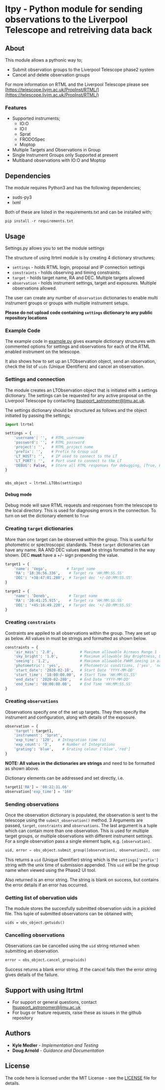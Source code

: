 # ltpy - Python module for sending observations to the Liverpool Telescope and retreiving data back

## About
This module allows a pythonic way to;
* Submit observation groups to the Liverpool Telescope phase2 system
* Cancel and delete observation groups

For more information on RTML and the Liverpool Telescope please see [https://telescope.livjm.ac.uk/PropInst/RTML/](https://telescope.livjm.ac.uk/PropInst/RTML/)

### Features
* Supported instruments;
  * IO:O
  * IO:I
  * Sprat
  * FRODOSpec
  * Moptop
* Multiple Targets and Observations in Group
* Single Instrument Groups only Supported at present
* Multiband observations with IO:O and Moptop


## Dependencies
The module requires Python3 and has the following dependencies;
* suds-py3
* lxml

Both of these are listed in the requirements.txt and can be installed with;
```shell
pip install -r requirements.txt
```
## Usage

Settings.py allows you to set the module settings

The structure of using ltrtml module is by creating 4 dictionary structures;
* `settings` -  holds RTML login, proposal and IP connection settings
* `constraints` - holds observing and timing constraints.
* `target` - holds target name, RA and DEC. Multiple targets allowed
* `observation` - holds instrument settings, target and exposures. Multiple observations allowed.

The user can create any number of `observation` dictionaries to enable multi instrument groups or groups with multiple instrument setups.


**Please do not upload code containing `settings` dictionary to any public repository locations**


### Example Code

The example code in [example.py](example.py) gives example dictionary structures with commented options for settings and observations for each of the RTML enabled instrument on the telescope.

It also shows how to set up an LTObservation object, send an observation, check the list of `uids` (Unique IDentifiers) and cancel an observation.


### Settings and connection
The module creates an LTObservation object that is initiated with a settings dictionary. The settings can be requested for any active proposal on the Liverpool Telescope by contacting ltsupport_astronomer@ljmu.ac.uk.

The settings dictionary should be structured as follows and the object initiated by passing the settings;
```python
import ltrtml

settings = {
    'username': '',  # RTML_username
    'password': '',  # RTML_password
    'project': '',   # RTML_project name
    'prefix': '',    # Prefix to Group uid
    'LT_HOST': '',   # IP used to connect to the LT
    'LT_PORT': '',   # Port used to connect to the LT
    'DEBUG': False,  # Store all RTML responses for debugging, [True, False]
}


obs_object = ltrtml.LTObs(settings)
```

#### Debug mode
Debug mode will save RTML requests and responses from the telescope to the local directory. This is used for diagnosing errors in the connection. To turn on set the dictionary element to `True`


### Creating `target` dictionaries
More than one target can be observed within the group. This is useful for photometric or spectroscopic standards. These `target` dictionaries can have any name. RA AND DEC values **must** be strings formatted in the way shown. DEC **must** have a +/- sign prepending the value.

```python
target1 = {
    'name': 'Vega',         # Target name
    'RA': '18:36:56.336',    # Target ra 'HH:MM:SS.SS'
    'DEC': '+38:47:01.280',  # Target dec '+/-DD:MM:SS.SS'
}

target2 = {
    'name': 'Deneb',         # Target name
    'RA': '20:41:25.915',    # Target ra 'HH:MM:SS.SS'
    'DEC': '+45:16:49.220',  # Target dec '+/-DD:MM:SS.SS'
}

```

### Creating `constraints`
Contraints are appiled to all observations within the group. They are set up as below. All values in must be strings and formatted as shown below.

```python
constraints = {
    'air_mass': '2.0',            # Maximum allowable Airmass Range 1 --> 3
    'sky_bright': '1.0',          # Maximum allowable Sky Brightness, Dark + X magnitudes
    'seeing': '1.2',              # Maximum allowable FWHM seeing in arcsec
    'photometric': 'yes',         # Photometric conditions, ['yes', 'no']
    'start_date': '2020-02-18',   # Start Date 'YYYY-MM-DD'
    'start_time': '18:00:00.00',  # Start Time 'HH:MM:SS.SS'
    'end_date': '2020-02-280',    # End Date 'YYYY-MM-DD'
    'end_time': '00:00:00.00',    # End Time 'HH:MM:SS.SS'
}
```

### Creating `observations`
Observations specify one of the set up targets. They then specify the instrument and configuration, along with details of the exposure.

```python
observation = {
    'target': target1,
    'instrument': 'Sprat',
    'exp_time': '120',  # Integration time (s)
    'exp_count': '3',     # Number of Integrations
    'grating': 'blue',    # Grating colour ['blue','red']
}
```

**NOTE: All values in the dictionaries are strings** and need to be formatted as shown above.

Dictionary elements can be addressed and set directly, i.e.
```python
target1['RA'] = '08:22:31.66'
observation['exp_time'] = '160'
```
### Sending observations
Once the observation dictionary is populated, the observation is sent to the telescope using the `submit_observation()` method. 3 Arguments are passed, `target`, `constraints` and `observations`. The last argument is a tuple which can contain more than one observation. This is used for multiple target groups, or multiple observations with different instrument settings. For a single observation pass a single element tuple, e.g. `[observation]`.

```python
uid, error = obs_object.submit_group([observation1, observation2], constraints)
```

This returns a  `uid` (Unique IDentifier) string which is the `settings['prefix']` string with the unix time of submission appended. This `uid` will be the group name when viewed using the Phase2 UI tool.

Also returned is an error string. The string is blank on success, but contains the error details if an error has occurred.

### Getting list of obervation uids
The module stores the succesfully submitted observation uids in a pickled file.
This tuple of submitted observations can be obtained with;

```
uids = obs_object.getuids()
```


### Cancelling observations
Observations can be cancelled using the `uid` string returned when submitting an observation.

```python
error = obs_object.cancel_group(uids)
```
Success returns a blank error string. If the cancel fails then the error string gives details of the failure.



## Support with using ltrtml
* For support or general questions, contact ltsupport_astronomer@ljmu.ac.uk
* For bugs or feature requests, raise these as issues in the github repository



## Authors

* **Kyle Medler** - *Implementation and Testing*
* **Doug Arnold** - *Guidance and Documentation*

## License
The code here is licensed under the MIT License - see the [LICENSE](LICENSE) file for details.
